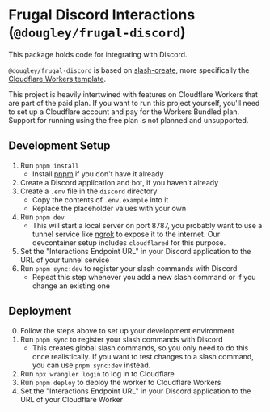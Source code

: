 # Frugal Discord Interactions (`@dougley/frugal-discord`)

This package holds code for integrating with Discord.

`@dougley/frugal-discord` is based on [slash-create](https://slash-create.js.org), more specifically the [Cloudflare Workers template](https://github.com/Snazzah/slash-create-worker).

This project is heavily intertwined with features on Cloudflare Workers that are part of the paid plan. If you want to run this project yourself, you'll need to set up a Cloudflare account and pay for the Workers Bundled plan. Support for running using the free plan is not planned and unsupported.

## Development Setup

1. Run `pnpm install`
   - Install [pnpm](https://pnpm.io/) if you don't have it already
2. Create a Discord application and bot, if you haven't already
3. Create a `.env` file in the `discord` directory
   - Copy the contents of `.env.example` into it
   - Replace the placeholder values with your own
4. Run `pnpm dev`
   - This will start a local server on port 8787, you probably want to use a tunnel service like [ngrok](https://ngrok.com/) to expose it to the internet. Our devcontainer setup includes `cloudflared` for this purpose.
5. Set the "Interactions Endpoint URL" in your Discord application to the URL of your tunnel service
6. Run `pnpm sync:dev` to register your slash commands with Discord
   - Repeat this step whenever you add a new slash command or if you change an existing one

## Deployment

0. Follow the steps above to set up your development environment
1. Run `pnpm sync` to register your slash commands with Discord
   - This creates global slash commands, so you only need to do this once realistically. If you want to test changes to a slash command, you can use `pnpm sync:dev` instead.
2. Run `npx wrangler login` to log in to Cloudflare
3. Run `pnpm deploy` to deploy the worker to Cloudflare Workers
4. Set the "Interactions Endpoint URL" in your Discord application to the URL of your Cloudflare Worker

